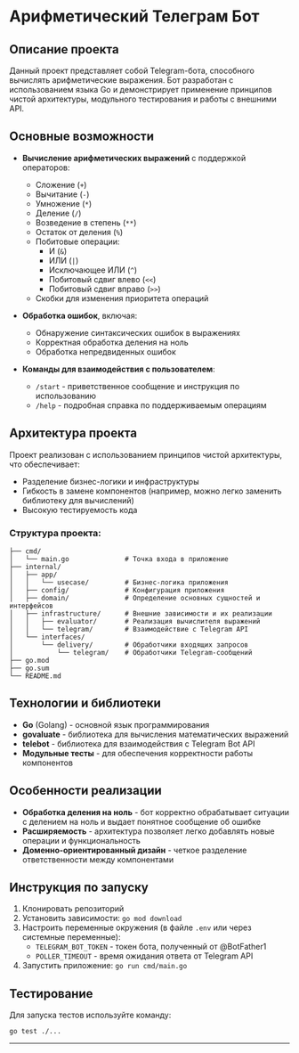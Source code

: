 # Арифметический Телеграм Бот

## Описание проекта
Данный проект представляет собой Telegram-бота, способного вычислять арифметические выражения. Бот разработан с использованием языка Go и демонстрирует применение принципов чистой архитектуры, модульного тестирования и работы с внешними API.

## Основные возможности
- **Вычисление арифметических выражений** с поддержкой операторов:
  - Сложение (`+`)
  - Вычитание (`-`)
  - Умножение (`*`)
  - Деление (`/`)
  - Возведение в степень (`**`)
  - Остаток от деления (`%`)
  - Побитовые операции:
    - И (`&`)
    - ИЛИ (`|`)
    - Исключающее ИЛИ (`^`)
    - Побитовый сдвиг влево (`<<`)
    - Побитовый сдвиг вправо (`>>`)
  - Скобки для изменения приоритета операций

- **Обработка ошибок**, включая:
  - Обнаружение синтаксических ошибок в выражениях
  - Корректная обработка деления на ноль
  - Обработка непредвиденных ошибок

- **Команды для взаимодействия с пользователем**:
  - `/start` - приветственное сообщение и инструкция по использованию
  - `/help` - подробная справка по поддерживаемым операциям

## Архитектура проекта
Проект реализован с использованием принципов чистой архитектуры, что обеспечивает:
- Разделение бизнес-логики и инфраструктуры
- Гибкость в замене компонентов (например, можно легко заменить библиотеку для вычислений)
- Высокую тестируемость кода

### Структура проекта:
```
├── cmd/
│   └── main.go              # Точка входа в приложение
├── internal/
│   ├── app/
│   │   └── usecase/         # Бизнес-логика приложения
│   ├── config/              # Конфигурация приложения
│   ├── domain/              # Определение основных сущностей и интерфейсов
│   ├── infrastructure/      # Внешние зависимости и их реализации
│   │   ├── evaluator/       # Реализация вычислителя выражений
│   │   └── telegram/        # Взаимодействие с Telegram API
│   └── interfaces/
│       └── delivery/        # Обработчики входящих запросов
│           └── telegram/    # Обработчики Telegram-сообщений
├── go.mod
├── go.sum
└── README.md
```

## Технологии и библиотеки
- **Go** (Golang) - основной язык программирования
- **govaluate** - библиотека для вычисления математических выражений
- **telebot** - библиотека для взаимодействия с Telegram Bot API
- **Модульные тесты** - для обеспечения корректности работы компонентов

## Особенности реализации
- **Обработка деления на ноль** - бот корректно обрабатывает ситуации с делением на ноль и выдает понятное сообщение об ошибке
- **Расширяемость** - архитектура позволяет легко добавлять новые операции и функциональность
- **Доменно-ориентированный дизайн** - четкое разделение ответственности между компонентами

## Инструкция по запуску
1. Клонировать репозиторий
2. Установить зависимости: `go mod download`
3. Настроить переменные окружения (в файле `.env` или через системные переменные):
   - `TELEGRAM_BOT_TOKEN` - токен бота, полученный от @BotFather1
   - `POLLER_TIMEOUT` - время ожидания ответа от Telegram API
4. Запустить приложение: `go run cmd/main.go`

## Тестирование
Для запуска тестов используйте команду:
```
go test ./...
```

---
